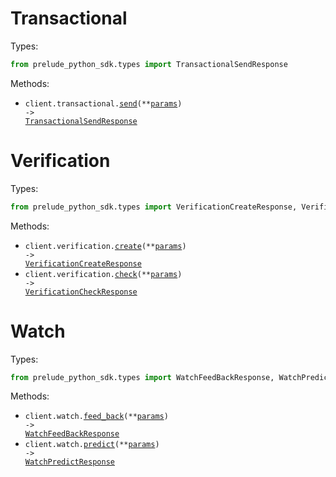 # Transactional

Types:

```python
from prelude_python_sdk.types import TransactionalSendResponse
```

Methods:

- <code title="post /v2/transactional">client.transactional.<a href="./src/prelude_python_sdk/resources/transactional.py">send</a>(\*\*<a href="src/prelude_python_sdk/types/transactional_send_params.py">params</a>) -> <a href="./src/prelude_python_sdk/types/transactional_send_response.py">TransactionalSendResponse</a></code>

# Verification

Types:

```python
from prelude_python_sdk.types import VerificationCreateResponse, VerificationCheckResponse
```

Methods:

- <code title="post /v2/verification">client.verification.<a href="./src/prelude_python_sdk/resources/verification.py">create</a>(\*\*<a href="src/prelude_python_sdk/types/verification_create_params.py">params</a>) -> <a href="./src/prelude_python_sdk/types/verification_create_response.py">VerificationCreateResponse</a></code>
- <code title="post /v2/verification/check">client.verification.<a href="./src/prelude_python_sdk/resources/verification.py">check</a>(\*\*<a href="src/prelude_python_sdk/types/verification_check_params.py">params</a>) -> <a href="./src/prelude_python_sdk/types/verification_check_response.py">VerificationCheckResponse</a></code>

# Watch

Types:

```python
from prelude_python_sdk.types import WatchFeedBackResponse, WatchPredictResponse
```

Methods:

- <code title="post /v2/watch/feedback">client.watch.<a href="./src/prelude_python_sdk/resources/watch.py">feed_back</a>(\*\*<a href="src/prelude_python_sdk/types/watch_feed_back_params.py">params</a>) -> <a href="./src/prelude_python_sdk/types/watch_feed_back_response.py">WatchFeedBackResponse</a></code>
- <code title="post /v2/watch/predict">client.watch.<a href="./src/prelude_python_sdk/resources/watch.py">predict</a>(\*\*<a href="src/prelude_python_sdk/types/watch_predict_params.py">params</a>) -> <a href="./src/prelude_python_sdk/types/watch_predict_response.py">WatchPredictResponse</a></code>
